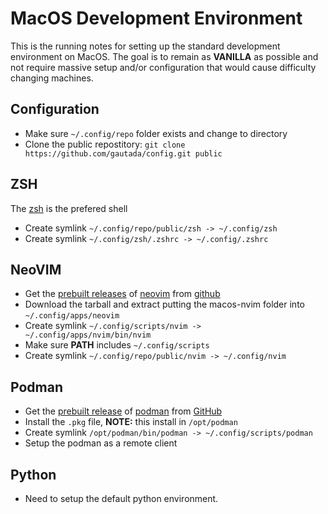 # MacOS Development Environment

This is the running notes for setting up the standard development environment 
on MacOS. The goal is to remain as **VANILLA** as possible and not require
massive setup and/or configuration that would cause difficulty changing
machines.

## Configuration

- Make sure `~/.config/repo` folder exists and change to directory
- Clone the public repostitory: `git clone https://github.com/gautada/config.git public`

## ZSH

The [zsh](https://zsh.sourceforge.io) is the prefered shell

- Create symlink `~/.config/repo/public/zsh -> ~/.config/zsh`
- Create symlink `~/.config/zsh/.zshrc -> ~/.config/.zshrc`

## NeoVIM

- Get the [prebuilt releases](https://github.com/neovim/neovim/releases) of [neovim](ihttps://neovim.io) from [github](https://github.com/neovim/neovim)
- Download the tarball and extract putting the macos-nvim folder into `~/.config/apps/neovim`
- Create symlink `~/.config/scripts/nvim -> ~/.config/apps/nvim/bin/nvim`
- Make sure **PATH** includes `~/.config/scripts`
- Create symlink `~/.config/repo/public/nvim -> ~/.config/nvim`

## Podman

- Get the [prebuilt release](https://github.com/containers/podman/releases) of [podman](https://podman.io) from [GitHub](https://github.com/containers/podman)
- Install the `.pkg` file, **NOTE:** this install in `/opt/podman`
- Create symlink `/opt/podman/bin/podman -> ~/.config/scripts/podman`
- Setup the podman as a remote client

## Python

- Need to setup the default python environment.

